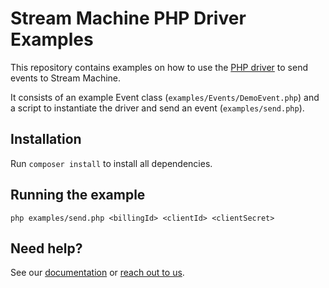 # Stream Machine PHP Driver Examples

This repository contains examples on how to use the [PHP driver](https://github.com/streammachineio/php-driver) to send events to Stream Machine.

It consists of an example Event class (`examples/Events/DemoEvent.php`) and a script to instantiate the driver and send an event (`examples/send.php`).

## Installation

Run `composer install` to install all dependencies.

## Running the example

`php examples/send.php <billingId> <clientId> <clientSecret>`

## Need help?

See our [documentation](https://docs.streammachine.io) or [reach out to us](https://docs.streammachine.io/docs/latest/contact/index.html).
